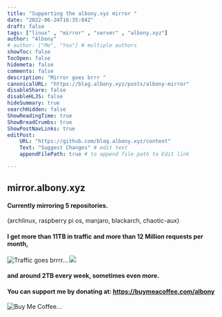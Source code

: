 ```yaml
---
title: "Supporting the albony.xyz mirror "
date: "2022-06-24T16:35:04Z"
draft: false
tags: ["linux" , "mirror" , "server" , "albony.xyz"]
author: "Albony"
# author: ["Me", "You"] # multiple authors
showToc: false
TocOpen: false
hidemeta: false
comments: false
description: "Mirror goes brrr "
canonicalURL: "https://blog.albony.xyz/posts/albony-mirror"
disableShare: false
disableHLJS: false
hideSummary: true
searchHidden: false
ShowReadingTime: true
ShowBreadCrumbs: true
ShowPostNavLinks: true
editPost:
    URL: "https://github.com/blog.albony.xyz/content"
    Text: "Suggest Changes" # edit text
    appendFilePath: true # to append file path to Edit link

---
```

## mirror.albony.xyz
#### Currently mirroring 5 repositories.
(archlinux, raspberry pi os, manjaro, blackarch, chaotic-aux)
#### I get more than **11TB in traffic** and more than **12 Million requests** per month,
![Traffic goes brrrr...](/traffic.png)
![](/traffic1.png)
#### and around 2TB every week, sometimes even more.
#### You can support me by donating at: https://buymeacoffee.com/albony
![Buy Me Coffee...](/donate.png)
